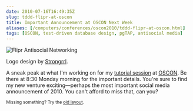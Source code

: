 ```yaml
--- 
date: 2010-07-16T16:49:35Z
slug: tddd-flipr-at-oscon
title: Important Announcement at OSCON Next Week
aliases: [/computers/conferences/oscon2010/tddd-flipr-at-oscon.html]
tags: [OSCON, test-driven database design, pgTAP, antisocial media]
---
```


<div class="box">
<img src="http://farm5.static.flickr.com/4075/4799027539_22c432423f_o.png" alt="Flipr Antisocial Networking" title="Flipr Antisocial Networking" />
<p class="caption">Logo design by <a href="http://www.strongrrl.com/">Strongrrl</a>.</p>
</div>

<p>A sneak peak at what I'm working on for my <a href="http://bit.ly/9VYmEZ" title="Test Driven Database Development">tutorial session</a> at <a href="http://www.oscon.com/">OSCON</a>. Be there at 8:30 Monday morning for the important details. You're sure to find my new venture exciting—perhaps the most important social media announcement of 2010. You can't afford to miss that, can you?</p>

<p class="past"><small>Missing something? Try the <a rel="nofollow" href="http://past.justatheory.com/computers/conferences/oscon2010/tddd-flipr-at-oscon.html">old layout</a>.</small></p>


